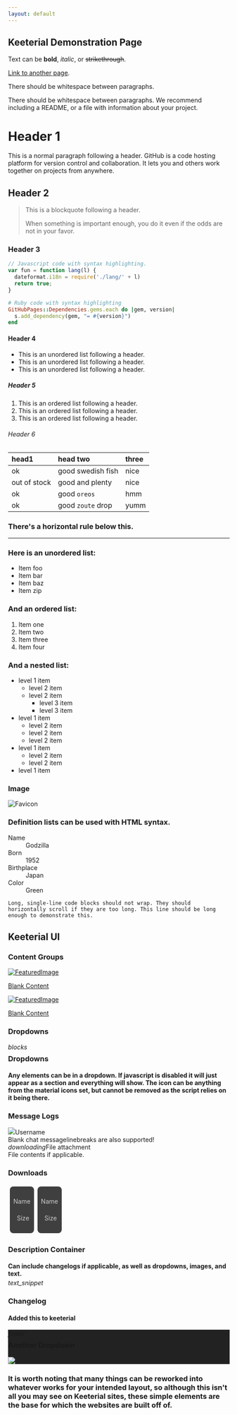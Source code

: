 ```yaml
---
layout: default
---
```

## Keeterial Demonstration Page

Text can be **bold**, _italic_, or ~~strikethrough~~.

[Link to another page](./another-page.html).

There should be whitespace between paragraphs.

There should be whitespace between paragraphs. We recommend including a README, or a file with information about your project.

# Header 1

This is a normal paragraph following a header. GitHub is a code hosting platform for version control and collaboration. It lets you and others work together on projects from anywhere.

## Header 2

> This is a blockquote following a header.
>
> When something is important enough, you do it even if the odds are not in your favor.

### Header 3

```js
// Javascript code with syntax highlighting.
var fun = function lang(l) {
  dateformat.i18n = require('./lang/' + l)
  return true;
}
```

```ruby
# Ruby code with syntax highlighting
GitHubPages::Dependencies.gems.each do |gem, version|
  s.add_dependency(gem, "= #{version}")
end
```

#### Header 4

*   This is an unordered list following a header.
*   This is an unordered list following a header.
*   This is an unordered list following a header.

##### Header 5

1.  This is an ordered list following a header.
2.  This is an ordered list following a header.
3.  This is an ordered list following a header.

###### Header 6

| head1        | head two          | three |
|:-------------|:------------------|:------|
| ok           | good swedish fish | nice  |
| out of stock | good and plenty   | nice  |
| ok           | good `oreos`      | hmm   |
| ok           | good `zoute` drop | yumm  |

### There's a horizontal rule below this.

* * *

### Here is an unordered list:

*   Item foo
*   Item bar
*   Item baz
*   Item zip

### And an ordered list:

1.  Item one
1.  Item two
1.  Item three
1.  Item four

### And a nested list:

- level 1 item
  - level 2 item
  - level 2 item
    - level 3 item
    - level 3 item
- level 1 item
  - level 2 item
  - level 2 item
  - level 2 item
- level 1 item
  - level 2 item
  - level 2 item
- level 1 item

### Image
![Favicon](/assets/images/icon.png)

### Definition lists can be used with HTML syntax.

<dl>
<dt>Name</dt>
<dd>Godzilla</dd>
<dt>Born</dt>
<dd>1952</dd>
<dt>Birthplace</dt>
<dd>Japan</dd>
<dt>Color</dt>
<dd>Green</dd>
</dl>

```
Long, single-line code blocks should not wrap. They should horizontally scroll if they are too long. This line should be long enough to demonstrate this.
```

## Keeterial UI

### Content Groups
<div class="home-content-container"><a class="home-content-image" href="./panorama-switcher"><img src="/assets/images/featuredimage.png" onerror="this.src='/assets/images/featuredimage.png'" alt="FeaturedImage"><p>Blank Content</p></a><a class="home-content-image" href="./panorama-switcher"><img src="/assets/images/featuredimage.png" onerror="this.src='/assets/images/featuredimage.png'" alt="FeaturedImage"><p>Blank Content</p></a></div>

### Dropdowns
<div class="changelog-container closeable"><div><i class="material-icons" style="margin-top: 8px;">blocks</i><h3 style="margin-top: 8px;">Dropdowns</h3><i class="material-icons" style="margin-top: 8px;"></i></div><div style="display: inherit;"><h4>Any elements can be in a dropdown. If javascript is disabled it will just appear as a section and everything will show. The icon can be anything from the material icons set, but cannot be removed as the script relies on it being there.</h4></div></div>

### Message Logs
<div class="filedownload-container"><div class="avatar-container"><img src="https://cdn.discordapp.com/embed/avatars/0.png" onerror="this.src='https://cdn.discordapp.com/embed/avatars/0.png'"><a>Username</a></div><div class="notes-container"><a>Blank chat message</a><a>linebreaks are also supported!</a></div><div class="filedownload-container nbtcontainer"><div class="filedownload"><i class="material-icons">downloading</i><a>File attachment</a></div><a>File contents if applicable.</a></div></div>

### Downloads
<div class="home-content-container"><a class="home-content-container" style="border-radius:8px;background: #222d;padding:8px;color:#ccc;display:inline-block;margin:4px;line-height: 24px;text-decoration: none;"><p class="dreamsdb infotitle">Name</p><p class="dreamsdb infostats" style="margin-left:8px">Size</p></a><a class="home-content-container" style="border-radius:8px;background: #222d;padding:8px;color:#ccc;display:inline-block;margin:4px;line-height: 24px;text-decoration: none;"><p class="dreamsdb infotitle">Name</p><p class="dreamsdb infostats" style="margin-left:8px">Size</p></a></div>

### Description Container
<div class="changelog-container"><h4 style="margin-bottom: 4px;">Can include changelogs if applicable, as well as dropdowns, images, and text.</h4><i class="material-icons">text_snippet</i><h3 id="changelog">Changelog</h3><h4>Added this to keeterial</h4><div class="changelog-container closeable" style="background:#222;padding-top: 0;"><div><i class="material-icons" style="margin-top: 8px;">folder</i><h3 style="margin-top: 8px;">Another Dropdown</h3><i class="material-icons" style="margin-top: 8px;"></i></div><div style="display: inherit;"><img src="/assets/images/iconerr.png" style="max-height: 192px;display: block;width: auto;max-width: 100%;margin-top: 4px;"></div></div></div>

### It is worth noting that many things can be reworked into whatever works for your intended layout, so although this isn't all you may see on Keeterial sites, these simple elements are the base for which the websites are built off of.
